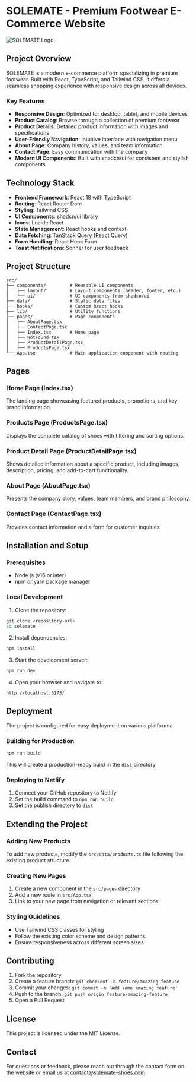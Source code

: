 
# SOLEMATE - Premium Footwear E-Commerce Website

![SOLEMATE Logo](https://media.istockphoto.com/id/1308453722/vector/shoes-store-vector-logo-template-footwear-shop-emblem-concept.jpg?s=612x612&w=0&k=20&c=NtX_PYHEmQ_PabLo0d0OKph-bCldHHNfGg0g_Qsir-A=)

## Project Overview

SOLEMATE is a modern e-commerce platform specializing in premium footwear. Built with React, TypeScript, and Tailwind CSS, it offers a seamless shopping experience with responsive design across all devices.

### Key Features

- **Responsive Design**: Optimized for desktop, tablet, and mobile devices
- **Product Catalog**: Browse through a collection of premium footwear
- **Product Details**: Detailed product information with images and specifications
- **User-Friendly Navigation**: Intuitive interface with navigation menu
- **About Page**: Company history, values, and team information
- **Contact Page**: Easy communication with the company
- **Modern UI Components**: Built with shadcn/ui for consistent and stylish components

## Technology Stack

- **Frontend Framework**: React 18 with TypeScript
- **Routing**: React Router Dom
- **Styling**: Tailwind CSS
- **UI Components**: shadcn/ui library
- **Icons**: Lucide React
- **State Management**: React hooks and context
- **Data Fetching**: TanStack Query (React Query)
- **Form Handling**: React Hook Form
- **Toast Notifications**: Sonner for user feedback

## Project Structure

```
src/
├── components/         # Reusable UI components
│   ├── layout/         # Layout components (header, footer, etc.)
│   └── ui/             # UI components from shadcn/ui
├── data/               # Static data files
├── hooks/              # Custom React hooks
├── lib/                # Utility functions
├── pages/              # Page components
│   ├── AboutPage.tsx
│   ├── ContactPage.tsx
│   ├── Index.tsx       # Home page
│   ├── NotFound.tsx
│   ├── ProductDetailPage.tsx
│   └── ProductsPage.tsx
└── App.tsx             # Main application component with routing
```

## Pages

### Home Page (Index.tsx)
The landing page showcasing featured products, promotions, and key brand information.

### Products Page (ProductsPage.tsx)
Displays the complete catalog of shoes with filtering and sorting options.

### Product Detail Page (ProductDetailPage.tsx)
Shows detailed information about a specific product, including images, description, pricing, and add-to-cart functionality.

### About Page (AboutPage.tsx)
Presents the company story, values, team members, and brand philosophy.

### Contact Page (ContactPage.tsx)
Provides contact information and a form for customer inquiries.

## Installation and Setup

### Prerequisites
- Node.js (v16 or later)
- npm or yarn package manager

### Local Development

1. Clone the repository:
```sh
git clone <repository-url>
cd solemate
```

2. Install dependencies:
```sh
npm install
```

3. Start the development server:
```sh
npm run dev
```

4. Open your browser and navigate to:
```
http://localhost:5173/
```

## Deployment

The project is configured for easy deployment on various platforms:

### Building for Production

```sh
npm run build
```

This will create a production-ready build in the `dist` directory.

### Deploying to Netlify

1. Connect your GitHub repository to Netlify
2. Set the build command to `npm run build`
3. Set the publish directory to `dist`

## Extending the Project

### Adding New Products

To add new products, modify the `src/data/products.ts` file following the existing product structure.

### Creating New Pages

1. Create a new component in the `src/pages` directory
2. Add a new route in `src/App.tsx`
3. Link to your new page from navigation or relevant sections

### Styling Guidelines

- Use Tailwind CSS classes for styling
- Follow the existing color scheme and design patterns
- Ensure responsiveness across different screen sizes

## Contributing

1. Fork the repository
2. Create a feature branch: `git checkout -b feature/amazing-feature`
3. Commit your changes: `git commit -m 'Add some amazing feature'`
4. Push to the branch: `git push origin feature/amazing-feature`
5. Open a Pull Request

## License

This project is licensed under the MIT License.

## Contact

For questions or feedback, please reach out through the contact form on the website or email us at contact@solemate-shoes.com.
